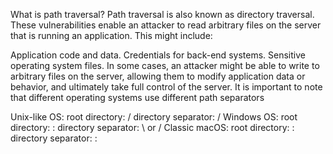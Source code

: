 What is path traversal?
Path traversal is also known as directory traversal. These vulnerabilities enable an attacker to read arbitrary files on the server that is running an application. This might include:

Application code and data.
Credentials for back-end systems.
Sensitive operating system files.
In some cases, an attacker might be able to write to arbitrary files on the server, allowing them to modify application data or behavior, and ultimately take full control of the server.
It is important to note that different operating systems use different path separators

Unix-like OS:
root directory: /
directory separator: /
Windows OS:
root directory: <drive letter>:
directory separator: \ or /
Classic macOS:
root directory: <drive letter>:
directory separator: :
